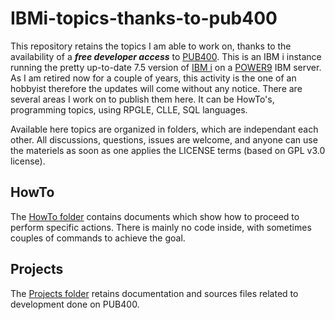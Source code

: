 # IBMi-topics-thanks-to-pub400

This repository retains the topics I am able to work on, thanks to the availability of a **_free developer access_** to [PUB400](https://pub400.com/). This is an IBM i instance running the pretty up-to-date 7.5 version of [IBM i](https://www.ibm.com/products/ibm-i) on a [POWER9](https://www.ibm.com/power) IBM server.
As I am retired now for a couple of years, this activity is the one of an hobbyist therefore the updates will come without any notice.
There are several areas I work on to publish them here. It can be HowTo's, programming topics, using RPGLE, CLLE, SQL languages.

Available here topics are organized in folders, which are independant each other. All discussions, questions, issues are welcome, and anyone can use the materiels as soon as one applies the LICENSE terms (based on GPL v3.0 license).

## HowTo

The [HowTo folder](HowTo/README.md) contains documents which show how to proceed to perform specific actions. There is mainly no code inside, with sometimes couples of commands to achieve the goal.

## Projects

The [Projects folder](Projects/README.md) retains documentation and sources files related to development done on PUB400.
